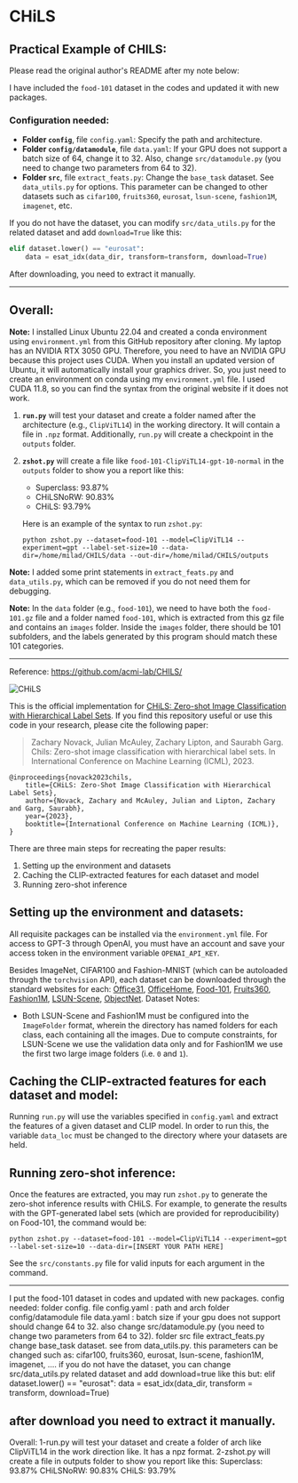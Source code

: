# CHiLS


## Practical Example of CHILS:

Please read the original author's README after my note below:

I have included the `food-101` dataset in the codes and updated it with new packages.

### Configuration needed:
- **Folder `config`**, file `config.yaml`: Specify the path and architecture.
- **Folder `config/datamodule`**, file `data.yaml`: If your GPU does not support a batch size of 64, change it to 32. Also, change `src/datamodule.py` (you need to change two parameters from 64 to 32).
- **Folder `src`**, file `extract_feats.py`: Change the `base_task` dataset. See `data_utils.py` for options. This parameter can be changed to other datasets such as `cifar100`, `fruits360`, `eurosat`, `lsun-scene`, `fashion1M`, `imagenet`, etc.

If you do not have the dataset, you can modify `src/data_utils.py` for the related dataset and add `download=True` like this:

```python
elif dataset.lower() == "eurosat":
    data = esat_idx(data_dir, transform=transform, download=True)
```

After downloading, you need to extract it manually.


 ------


## Overall:
**Note:** I installed Linux Ubuntu 22.04 and created a conda environment using `environment.yml` from this GitHub repository after cloning. My laptop has an NVIDIA RTX 3050 GPU. Therefore, you need to have an NVIDIA GPU because this project uses CUDA. When you install an updated version of Ubuntu, it will automatically install your graphics driver. So, you just need to create an environment on conda using my `environment.yml` file. I used CUDA 11.8, so you can find the syntax from the original website if it does not work.

1. **`run.py`** will test your dataset and create a folder named after the architecture (e.g., `ClipViTL14`) in the working directory. It will contain a file in `.npz` format. Additionally, `run.py` will create a checkpoint in the `outputs` folder.

2. **`zshot.py`** will create a file like `food-101-ClipViTL14-gpt-10-normal` in the `outputs` folder to show you a report like this:
   - Superclass: 93.87%
   - CHiLSNoRW: 90.83%
   - CHiLS: 93.79%

   Here is an example of the syntax to run `zshot.py`:
   ```
   python zshot.py --dataset=food-101 --model=ClipViTL14 --experiment=gpt --label-set-size=10 --data-dir=/home/milad/CHILS/data --out-dir=/home/milad/CHILS/outputs
   ```

**Note:** I added some print statements in `extract_feats.py` and `data_utils.py`, which can be removed if you do not need them for debugging.

**Note:** In the `data` folder (e.g., `food-101`), we need to have both the `food-101.gz` file and a folder named `food-101`, which is extracted from this gz file and contains an `images` folder. Inside the `images` folder, there should be 101 subfolders, and the labels generated by this program should match these 101 categories.


-------------------------------
Reference:
https://github.com/acmi-lab/CHILS/

![CHiLS](fig19.jpeg)

This is the official implementation for [CHiLS: Zero-shot Image Classification with Hierarchical Label Sets](https://arxiv.org/abs/2302.02551). If you find this repository useful or use this code in your research, please cite the following paper: 

> Zachary Novack, Julian McAuley, Zachary Lipton, and Saurabh Garg. Chils: Zero-shot image classification with hierarchical label sets. In International Conference on Machine Learning (ICML), 2023.
```
@inproceedings{novack2023chils,
    title={CHiLS: Zero-Shot Image Classification with Hierarchical Label Sets},
    author={Novack, Zachary and McAuley, Julian and Lipton, Zachary and Garg, Saurabh},
    year={2023},
    booktitle={International Conference on Machine Learning (ICML)}, 
}
```

There are three main steps for recreating the paper results:

1. Setting up the environment and datasets
2. Caching the CLIP-extracted features for each dataset and model
3. Running zero-shot inference


## Setting up the environment and datasets:
All requisite packages can be installed via the `environment.yml` file. For access to GPT-3 through OpenAI, you must have an account and save your access token in the environment variable `OPENAI_API_KEY`.

Besides ImageNet, CIFAR100 and Fashion-MNIST (which can be autoloaded through the `torchvision` API), each dataset can be downloaded through the standard websites for each: [Office31](https://faculty.cc.gatech.edu/~judy/domainadapt/#datasets_code), [OfficeHome](https://www.hemanthdv.org/officeHomeDataset.html), [Food-101](https://www.kaggle.com/datasets/dansbecker/food-101), [Fruits360](https://www.kaggle.com/datasets/moltean/fruits), [Fashion1M](https://github.com/Cysu/noisy_label), [LSUN-Scene](https://www.yf.io/p/lsun), [ObjectNet](https://objectnet.dev/).
Dataset Notes:
- Both LSUN-Scene and Fashion1M must be configured into the `ImageFolder` format, wherein the directory has named folders for each class, each containing all the images. Due to compute constraints, for LSUN-Scene we use the validation data only and for Fashion1M we use the first two large image folders (i.e. `0` and `1`).

## Caching the CLIP-extracted features for each dataset and model:
Running `run.py` will use the variables specified in `config.yaml` and extract the features of a given dataset and CLIP model. In order to run this, the variable `data_loc` must be changed to the directory where your datasets are held.

## Running zero-shot inference:
Once the features are extracted, you may run `zshot.py` to generate the zero-shot inference results with CHiLS. For example, to generate the results with the GPT-generated label sets (which are provided for reproducibility) on Food-101, the command would be:

```
python zshot.py --dataset=food-101 --model=ClipViTL14 --experiment=gpt --label-set-size=10 --data-dir=[INSERT YOUR PATH HERE]
```

See the `src/constants.py` file for valid inputs for each argument in the command.

---------------------
I put the food-101 dataset in codes and updated with new packages.
config needed:
folder config. file config.yaml  : path and arch
folder config/datamodule file data.yaml : batch size if your gpu does not support should change 64 to 32. also change src/datamodule.py (you need to change two parameters from 64 to 32).
folder src file extract_feats.py change base_task dataset. see from data_utils.py. this parameters can be changed such as: cifar100, fruits360, eurosat, lsun-scene, fashion1M, imagenet, ....
if you do not have the dataset, you can change src/data_utils.py related dataset and add download=true like this but:
    elif dataset.lower() == "eurosat":
        data = esat_idx(data_dir, transform = transform, download=True)

 after download you need to extract it manually.
 ------
 Overall:
 1-run.py will test your dataset and create a folder of arch like ClipViTL14 in the work direction like. It has a npz format.
 2-zshot.py will create a file in outputs folder to show you report like this:
 Superclass: 93.87%
CHiLSNoRW: 90.83%
CHiLS: 93.79%

 

